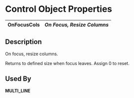 # Control Object Properties

**OnFocusCols** |  **_On Focus, Resize Columns_**  
---|---  
  
## Description

On focus, resize columns.

Returns to defined size when focus leaves. Assign 0 to reset.

## Used By

**MULTI_LINE**
